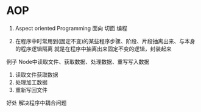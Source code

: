 # AOP

1. Aspect oriented  Programming
    面向   切面       编程

2. 在程序中时常用到(固定不变)的某些程序步骤、阶段、片段抽离出来、与本身的程序逻辑隔离  就是在程序中抽离出来固定不变的逻辑，封装起来


例子
Node中读取文件、获取数据、处理数据、重写写入数据
  1. 读取文件获取数据
  2. 处理加工数据
  3. 重新写回文件

好处
解决程序中耦合问题
